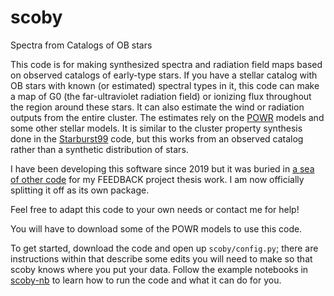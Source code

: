 # scoby
Spectra from Catalogs of OB stars

This code is for making synthesized spectra and radiation field maps based on observed catalogs of early-type stars.
If you have a stellar catalog with OB stars with known (or estimated) spectral types in it, this code can make a map of G0 (the far-ultraviolet radiation field) or ionizing flux throughout the region around these stars.
It can also estimate the wind or radiation outputs from the entire cluster.
The estimates rely on the [POWR](https://www.astro.physik.uni-potsdam.de/~wrh/PoWR/powrgrid1.php) models and some other stellar models.
It is similar to the cluster property synthesis done in the [Starburst99](https://www.stsci.edu/science/starburst99/docs/default.htm) code, but this works from an observed catalog rather than a synthetic distribution of stars.

I have been developing this software since 2019 but it was buried in [a sea of other code](https://github.com/ramseykarim/feedback) for my FEEDBACK project thesis work.
I am now officially splitting it off as its own package.

Feel free to adapt this code to your own needs or contact me for help!



You will have to download some of the POWR models to use this code.

To get started, download the code and open up `scoby/config.py`; there are instructions within that describe some edits you will need to make so that scoby knows where you put your data.
Follow the example notebooks in [scoby-nb](https://github.com/ramseykarim/scoby-nb/) to learn how to run the code and what it can do for you.
